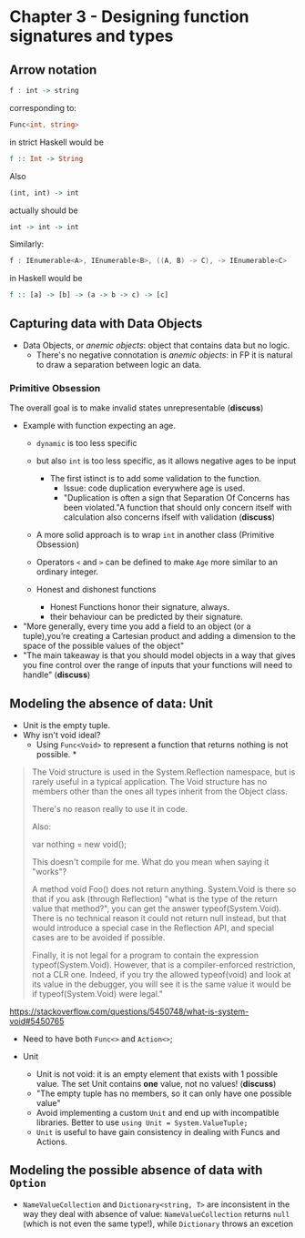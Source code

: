 # Chapter 3 - Designing function signatures and types

## Arrow notation

```haskell
f : int -> string
```

corresponding to:

```csharp
Func<int, string>
```

in strict Haskell would be

```haskell
f :: Int -> String
```

Also

```haskell
(int, int) -> int
```

actually should be

```haskell
int -> int -> int
```

Similarly:

```csharp
f : IEnumerable<A>, IEnumerable<B>, ((A, B) -> C), -> IEnumerable<C>
```

in Haskell would be

```haskell
f :: [a] -> [b] -> (a -> b -> c) -> [c]
```

## Capturing data with Data Objects

* Data Objects, or *anemic objects*: object that contains data but no logic.
  * There's no negative connotation is *anemic objects*: in FP it is natural to draw a separation between logic an data.
  
  
### Primitive Obsession

The overall goal is to make invalid states unrepresentable (**discuss**)

* Example with function expecting an age.
  * `dynamic` is too less specific
  * but also `int` is too less specific, as it allows negative ages to be input
    * The first istinct is to add some validation to the function.
      * Issue: code duplication everywhere age is used.
      * "Duplication is often a sign that Separation Of Concerns has been violated."A function that should only concern itself with calculation also concerns ifself with validation (**discuss**)
  * A more solid approach is to wrap `int` in another class (Primitive Obsession)
  * Operators `<` and `>` can be defined to make `Age` more similar to an ordinary integer.
  
  * Honest and dishonest functions
    * Honest Functions honor their signature, always.
    * their behaviour can be predicted by their signature.
* "More generally, every time you add a field to an object (or a tuple),you’re creating a Cartesian product and adding a dimension to the space of the possible values of the object"
* "The main takeaway is that you should model objects in a way that gives you fine control over the range of inputs that your functions will need to handle" (**discuss**)

## Modeling the absence of data: Unit

* Unit is the empty tuple.
* Why isn't void ideal?
  * Using `Func<Void>` to represent a function that returns nothing is not possible.
    * 
    
> The Void structure is used in the System.Reflection namespace, but is rarely useful in a typical application. The Void structure has no members other than the ones all types inherit from the Object class.
>
>There's no reason really to use it in code.
>
>Also:
>
>var nothing = new void();
>
>This doesn't compile for me. What do you mean when saying it "works"?
>
>A method void Foo() does not return anything. System.Void is there so that if you ask (through Reflection) "what is the type of the return value that method?", you can get the answer typeof(System.Void). There is no technical reason it could not return null instead, but that would introduce a special case in the Reflection API, and special cases are to be avoided if possible.
>
>Finally, it is not legal for a program to contain the expression typeof(System.Void). However, that is a compiler-enforced restriction, not a CLR one. Indeed, if you try the allowed typeof(void) and look at its value in the debugger, you will see it is the same value it would be if typeof(System.Void) were legal."

https://stackoverflow.com/questions/5450748/what-is-system-void#5450765


* Need to have both `Func<>` and `Action<>`;

* Unit
  * Unit is not void: it is an empty element that exists with 1 possible value. The set Unit contains **one** value, not no values! (**discuss**)
  * "The empty tuple has no members, so it can only have one possible value"
  * Avoid implementing a custom `Unit` and end up with incompatible libraries. Better to use `using Unit = System.ValueTuple;`
  * `Unit` is useful to have gain consistency in dealing with Funcs and Actions.

## Modeling the possible absence of data with `Option`

* `NameValueCollection` and `Dictionary<string, T>` are inconsistent in the way they deal with absence of value: `NameValueCollection` returns `null` (which is not even the same type!), while `Dictionary` throws an excetion

